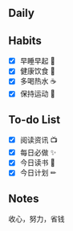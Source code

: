 
## Daily


## Habits

- [x] 早睡早起 🌃
- [x] 健康饮食 🥗
- [x] 多喝热水 ☕️
- [x] 保持运动 💪

## To-do List

- [x] 阅读资讯 📺
- [x] 每日必做 ✨
- [x] 今日读书 📖
- [x] 今日计划 ✏

## Notes
收心，努力，省钱